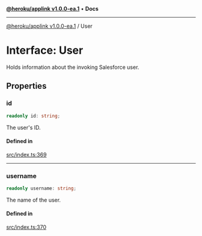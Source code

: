 [**@heroku/applink v1.0.0-ea.1**](../README.md) • **Docs**

***

[@heroku/applink v1.0.0-ea.1](../README.md) / User

# Interface: User

Holds information about the invoking Salesforce user.

## Properties

### id

```ts
readonly id: string;
```

The user's ID.

#### Defined in

[src/index.ts:369](https://github.com/heroku/heroku-applink-nodejs/blob/2642d389dda315880ee5a3612d84ccbd71f43b77/src/index.ts#L369)

***

### username

```ts
readonly username: string;
```

The name of the user.

#### Defined in

[src/index.ts:370](https://github.com/heroku/heroku-applink-nodejs/blob/2642d389dda315880ee5a3612d84ccbd71f43b77/src/index.ts#L370)
